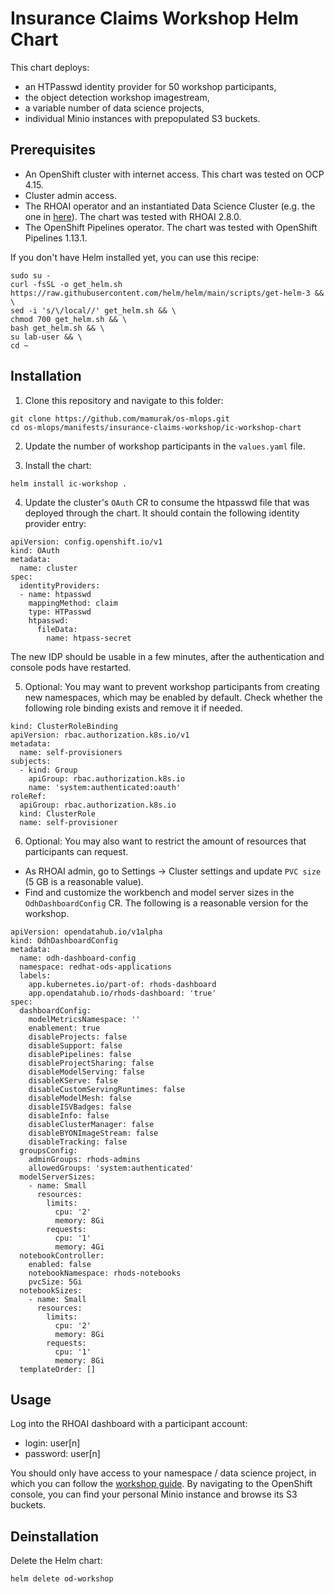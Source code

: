 # Insurance Claims Workshop Helm Chart

This chart deploys:
- an HTPasswd identity provider for 50 workshop participants,
- the object detection workshop imagestream,
- a variable number of data science projects,
- individual Minio instances with prepopulated S3 buckets.

## Prerequisites

- An OpenShift cluster with internet access. This chart was tested on OCP 4.15.
- Cluster admin access.
- The RHOAI operator and an instantiated Data Science Cluster (e.g. the one in [here](../../dependencies.yaml)). The chart was tested with RHOAI 2.8.0.
- The OpenShift Pipelines operator. The chart was tested with OpenShift Pipelines 1.13.1.

If you don't have Helm installed yet, you can use this recipe:
```
sudo su -
curl -fsSL -o get_helm.sh https://raw.githubusercontent.com/helm/helm/main/scripts/get-helm-3 && \
sed -i 's/\/local//' get_helm.sh && \
chmod 700 get_helm.sh && \
bash get_helm.sh && \
su lab-user && \
cd ~
```

## Installation

1. Clone this repository and navigate to this folder:
```
git clone https://github.com/mamurak/os-mlops.git
cd os-mlops/manifests/insurance-claims-workshop/ic-workshop-chart
```

2. Update the number of workshop participants in the `values.yaml` file.

3. Install the chart:
```
helm install ic-workshop .
```

4. Update the cluster's `OAuth` CR to consume the htpasswd file that was deployed through the chart. It should contain the following identity provider entry:
```
apiVersion: config.openshift.io/v1
kind: OAuth
metadata:
  name: cluster
spec:
  identityProviders:
  - name: htpasswd
    mappingMethod: claim 
    type: HTPasswd
    htpasswd:
      fileData:
        name: htpass-secret 
```

The new IDP should be usable in a few minutes, after the authentication and console pods have restarted.

5. Optional: You may want to prevent workshop participants from creating new namespaces, which may be enabled by default. Check whether the following role binding exists and remove it if needed.
```
kind: ClusterRoleBinding
apiVersion: rbac.authorization.k8s.io/v1
metadata:
  name: self-provisioners
subjects:
  - kind: Group
    apiGroup: rbac.authorization.k8s.io
    name: 'system:authenticated:oauth'
roleRef:
  apiGroup: rbac.authorization.k8s.io
  kind: ClusterRole
  name: self-provisioner
```

6. Optional: You may also want to restrict the amount of resources that participants can request.
- As RHOAI admin, go to Settings -> Cluster settings and update `PVC size` (5 GB is a reasonable value).
- Find and customize the workbench and model server sizes in the `OdhDashboardConfig` CR. The following is a reasonable version for the workshop.
```
apiVersion: opendatahub.io/v1alpha
kind: OdhDashboardConfig
metadata:
  name: odh-dashboard-config
  namespace: redhat-ods-applications
  labels:
    app.kubernetes.io/part-of: rhods-dashboard
    app.opendatahub.io/rhods-dashboard: 'true'
spec:
  dashboardConfig:
    modelMetricsNamespace: ''
    enablement: true
    disableProjects: false
    disableSupport: false
    disablePipelines: false
    disableProjectSharing: false
    disableModelServing: false
    disableKServe: false
    disableCustomServingRuntimes: false
    disableModelMesh: false
    disableISVBadges: false
    disableInfo: false
    disableClusterManager: false
    disableBYONImageStream: false
    disableTracking: false
  groupsConfig:
    adminGroups: rhods-admins
    allowedGroups: 'system:authenticated'
  modelServerSizes:
    - name: Small
      resources:
        limits:
          cpu: '2'
          memory: 8Gi
        requests:
          cpu: '1'
          memory: 4Gi
  notebookController:
    enabled: false
    notebookNamespace: rhods-notebooks
    pvcSize: 5Gi
  notebookSizes:
    - name: Small
      resources:
        limits:
          cpu: '2'
          memory: 8Gi
        requests:
          cpu: '1'
          memory: 8Gi
  templateOrder: []
```

## Usage

Log into the RHOAI dashboard with a participant account:
- login: user[n]
- password: user[n]

You should only have access to your namespace / data science project, in which you can follow the [workshop guide](https://mamurak.github.io/rhods-od-workshop/rhods-od-workshop/index.html). By navigating to the OpenShift console, you can find your personal Minio instance and browse its S3 buckets.

## Deinstallation

Delete the Helm chart:

```
helm delete od-workshop
```